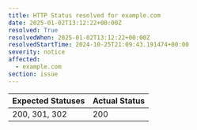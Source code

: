 ```yaml
---
title: HTTP Status resolved for example.com
date: 2025-01-02T13:12:22+00:00Z
resolved: True
resolvedWhen: 2025-01-02T13:12:22+00:00Z
resolvedStartTime: 2024-10-25T21:09:43.191474+00:00
severity: notice
affected:
  - example.com
section: issue
---
```


| Expected Statuses | Actual Status  |
|-------------------|----------------|
| 200, 301, 302 | 200 |
